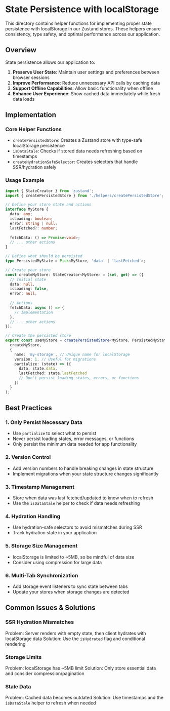 # State Persistence with localStorage

This directory contains helper functions for implementing proper state persistence with localStorage in our Zustand stores. These helpers ensure consistency, type safety, and optimal performance across our application.

## Overview

State persistence allows our application to:

1. **Preserve User State**: Maintain user settings and preferences between browser sessions
2. **Improve Performance**: Reduce unnecessary API calls by caching data
3. **Support Offline Capabilities**: Allow basic functionality when offline
4. **Enhance User Experience**: Show cached data immediately while fresh data loads

## Implementation

### Core Helper Functions

- `createPersistedStore`: Creates a Zustand store with type-safe localStorage persistence
- `isDataStale`: Checks if stored data needs refreshing based on timestamps
- `createHydrationSafeSelector`: Creates selectors that handle SSR/hydration safely

### Usage Example

```typescript
import { StateCreator } from 'zustand';
import { createPersistedStore } from './helpers/createPersistedStore';

// Define your store state and actions
interface MyStore {
  data: any;
  isLoading: boolean;
  error: string | null;
  lastFetched?: number;
  
  fetchData: () => Promise<void>;
  // ... other actions
}

// Define what should be persisted
type PersistedMyState = Pick<MyStore, 'data' | 'lastFetched'>;

// Create your store
const createMyStore: StateCreator<MyStore> = (set, get) => ({
  // Initial state
  data: null,
  isLoading: false,
  error: null,
  
  // Actions
  fetchData: async () => {
    // Implementation
  },
  // ... other actions
});

// Create the persisted store
export const useMyStore = createPersistedStore<MyStore, PersistedMyState>(
  createMyStore,
  {
    name: 'my-storage', // Unique name for localStorage
    version: 1, // Useful for migrations
    partialize: (state) => ({
      data: state.data,
      lastFetched: state.lastFetched
      // Don't persist loading states, errors, or functions
    })
  }
);
```

## Best Practices

### 1. Only Persist Necessary Data

- Use `partialize` to select what to persist
- Never persist loading states, error messages, or functions
- Only persist the minimum data needed for app functionality

### 2. Version Control

- Add version numbers to handle breaking changes in state structure
- Implement migrations when your state structure changes significantly

### 3. Timestamp Management

- Store when data was last fetched/updated to know when to refresh
- Use the `isDataStale` helper to check if data needs refreshing

### 4. Hydration Handling

- Use hydration-safe selectors to avoid mismatches during SSR
- Track hydration state in your application

### 5. Storage Size Management

- localStorage is limited to ~5MB, so be mindful of data size
- Consider using compression for large data

### 6. Multi-Tab Synchronization

- Add storage event listeners to sync state between tabs
- Update your stores when storage changes are detected

## Common Issues & Solutions

### SSR Hydration Mismatches

Problem: Server renders with empty state, then client hydrates with localStorage data
Solution: Use the `isHydrated` flag and conditional rendering

### Storage Limits

Problem: localStorage has ~5MB limit
Solution: Only store essential data and consider compression/pagination

### Stale Data

Problem: Cached data becomes outdated
Solution: Use timestamps and the `isDataStale` helper to refresh when needed 